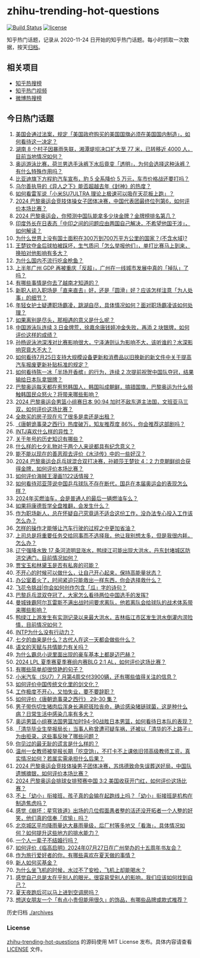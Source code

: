 # zhihu-trending-hot-questions

[![Build Status](https://github.com/justjavac/zhihu-trending-hot-questions/workflows/ci/badge.svg?branch=master)](https://github.com/justjavac/zhihu-trending-hot-questions/actions)
[![license](https://img.shields.io/github/license/justjavac/zhihu-trending-hot-questions)](https://github.com/justjavac/zhihu-trending-hot-questions/blob/master/LICENSE)

知乎热门话题，记录从 2020-11-24
日开始的知乎热门话题。每小时抓取一次数据，按天[归档](./archives)。

## 相关项目

- [知乎热搜榜](https://github.com/justjavac/zhihu-trending-top-search)
- [知乎热门视频](https://github.com/justjavac/zhihu-trending-hot-video)
- [微博热搜榜](https://github.com/justjavac/weibo-trending-hot-search)

## 今日热门话题

<!-- BEGIN -->
<!-- 最后更新时间 Wed Jul 31 2024 09:39:03 GMT+0800 (China Standard Time) -->

1. [美国会通过法案，规定「美国政府购买的美国国旗必须在美国国内制造」，如何看待这一决定？](https://www.zhihu.com/question/662967107)
1. [湖南 8 个村子因暴雨失联，湘潭堤坝决口扩大至 77 米，已转移近 4000 人，目前当地情况如何？](https://www.zhihu.com/question/662887760)
1. [奥运游泳比赛，荷兰男选手泳裤下水后竟变「透明」，为何会选择这种泳裤？有什么特殊作用吗？](https://www.zhihu.com/question/662910261)
1. [比亚迪旗下方程豹汽车宣布，豹 5 全系降价 5 万元，车市价格战还要打吗？](https://www.zhihu.com/question/662983101)
1. [乌尔善执导的《异人之下》能否超越去年《封神》的热度？](https://www.zhihu.com/question/662659700)
1. [如何看雷军说「小米SU7ULTRA 理论上极速可以吸在天花板上跑」？](https://www.zhihu.com/question/662463233)
1. [2024 巴黎奥运会竞技体操女子团体决赛，中国代表团最终位列第6，如何评价本场比赛？](https://www.zhihu.com/question/663029965)
1. [2024 巴黎奥运会，你预测中国队能拿多少块金牌？金牌榜排名第几？](https://www.zhihu.com/question/661764788)
1. [印度外长在日表态「中印之间的问题应由两国自己解决，不希望他国干涉」，如何解读？](https://www.zhihu.com/question/662991181)
1. [为什么世界上没有国土面积在300万到700万平方公里的国家？(不含水域)?](https://www.zhihu.com/question/364541590)
1. [王楚钦夺金后球拍被踩坏，生气质问「怎么举报他们」，单打比赛马上到来，换拍对他影响有多大？](https://www.zhihu.com/question/663025648)
1. [为什么国内不流行吃金枪鱼？](https://www.zhihu.com/question/579070951)
1. [上半年广州 GDP 再被重庆「反超」，广州在一线城市发展中真的「掉队」了吗？](https://www.zhihu.com/question/662972397)
1. [有哪些事情是你去了越南才知道的？](https://www.zhihu.com/question/553671503)
1. [新职人初入职场是「直来直去」好，还是「圆滑」好？应该怎样注意「为人处事」的细节？](https://www.zhihu.com/question/662976759)
1. [年轻女护士疑遭职场霸凌，跳湖自尽，具体情况如何？面对职场霸凌该如何处理？](https://www.zhihu.com/question/662980705)
1. [如果离别是尽头，那相遇的意义是什么呢？](https://www.zhihu.com/question/661407816)
1. [中国游泳队连续 3 日金牌荒，徐嘉余唐钱婷冲金失败，再添 2 块银牌，如何评价这样的成绩？](https://www.zhihu.com/question/662938812)
1. [孙杨说泳池深浅对比赛影响很大，宁泽涛则认为影响不大，该听谁的？水深影响究竟大不大？](https://www.zhihu.com/question/662994203)
1. [如何看待7月25日支持大规模设备更新和消费品以旧换新的新文件中关于提高汽车报废更新补贴标准的规定？](https://www.zhihu.com/question/662554965)
1. [如何看待陈一冰「半场开香槟」的行为，连续 2 次提前祝贺中国队夺冠，结果输给日本队拿银牌？](https://www.zhihu.com/question/662938229)
1. [巴黎奥运每天都在惹怒韩国人，韩国叫成朝鲜，搞错国旗，巴黎奥运为什么频触韩国民众怒火？将带来哪些影响？](https://www.zhihu.com/question/662866566)
1. [2024 巴黎奥运会男篮小组赛日本 90:94 加时不敌东道主法国，文班亚马三双，如何评价这场比赛？](https://www.zhihu.com/question/663027909)
1. [全款买的房子现在亏了很多是卖还是出租？](https://www.zhihu.com/question/662435436)
1. [《唐朝诡事录之西行》热度破万，知友推荐度 86%，你会推荐这部剧吗？](https://www.zhihu.com/question/662797884)
1. [INTJ喜欢什么样的异性？](https://www.zhihu.com/question/384094337)
1. [关于年号的历史知识有哪些？](https://www.zhihu.com/question/276080403)
1. [什么样的七夕礼物对于两个人来说都具有纪念意义？](https://www.zhihu.com/question/662470086)
1. [能不能以现在的善恶观去评价《水浒传》中的一些好汉？](https://www.zhihu.com/question/661064940)
1. [2024 巴黎奥运会乒乓球混合双打决赛，孙颖莎王楚钦 4：2 力克朝鲜组合获得金牌，如何评价本场比赛？](https://www.zhihu.com/question/663015165)
1. [如何评价海贼王漫画1122话情报？](https://www.zhihu.com/question/662920357)
1. [如何看待邓亚萍说中国乒乓球队不存在断代，国乒在本届奥运会的表现怎么样？](https://www.zhihu.com/question/663026183)
1. [2024年买燃油车，会是普通人的最后一辆燃油车么？](https://www.zhihu.com/question/662898699)
1. [如果将康德哲学全盘推翻，会发生什么？](https://www.zhihu.com/question/658271307)
1. [作为职场新人，总在怀疑自己究竟适不适合这份工作，没办法专心投入工作该怎么办？](https://www.zhihu.com/question/662639414)
1. [怎样的操作才能够让汽车行驶的过程之中更加省油？](https://www.zhihu.com/question/661265460)
1. [上司总是将重要任务交给同事而不选择我，他让我别想太多，但是我很内耗，怎么办？](https://www.zhihu.com/question/662639585)
1. [辽宁强降水致 17 条河流明显涨水，鸭绿江可能出现大洪水，丹东封堵城区防洪交通门，目前情况如何？](https://www.zhihu.com/question/662829718)
1. [贾宝玉和林黛玉是否有私奔的可能？](https://www.zhihu.com/question/662792695)
1. [不开心的时候可以做什么，让自己开心起来，保持高能量状态？](https://www.zhihu.com/question/662762963)
1. [办公室着火了，时间紧迫只能救出一样东西，你会选择救什么？](https://www.zhihu.com/question/661739919)
1. [飞花令挑战|你会如何创作包含「瓜」字的诗句？](https://www.zhihu.com/question/662879894)
1. [巴黎乒乓混双夺冠了，大家怎么看待两位中国选手的发挥?](https://www.zhihu.com/question/663022463)
1. [曼城锋霸阿尔瓦雷斯不满出战时间要求离队，他若离队会给球队的战术体系带来哪些影响？](https://www.zhihu.com/question/662531842)
1. [鸭绿江上游发生有实测记录以来最大洪水，吉林临江市区发生洪水倒灌内涝险情，目前情况如何？](https://www.zhihu.com/question/662895106)
1. [INTP为什么没有行动力？](https://www.zhihu.com/question/662611165)
1. [七夕的由来是什么？古代人在这一天都会做些什么？](https://www.zhihu.com/question/478267462)
1. [语文的天赋与共情能力有关吗？](https://www.zhihu.com/question/662318553)
1. [为什么霸总小说里面出现的豪车基本上都是迈巴赫？](https://www.zhihu.com/question/653119895)
1. [2024 LPL 夏季赛夏季赛组内赛BLG 2:1 AL，如何评价这场比赛？](https://www.zhihu.com/question/663022215)
1. [有哪些简单却很惊艳的句子？](https://www.zhihu.com/question/662833989)
1. [小米汽车（SU7）7 月第4周交付3900辆，还有哪些值得关注的信息？](https://www.zhihu.com/question/662981535)
1. [如何评价中国传统文化里的剑文化？](https://www.zhihu.com/question/661073132)
1. [工作极度不开心，又怕失业，要不要辞职？](https://www.zhihu.com/question/662342435)
1. [如何评价《唐朝诡事录之西行》 29-30 集？](https://www.zhihu.com/question/663003465)
1. [男子带伤切生猪肉后浑身长满瘀斑险丧命，确诊感染猪链球菌，这是种什么病？日常生活中感染几率有多大？](https://www.zhihu.com/question/662881085)
1. [奥运男篮小组赛法国男篮加时94-90战胜日本男篮，如何看待日本队的表现？](https://www.zhihu.com/question/663033139)
1. [「清华毕业生举报局长」当事人称曾遭可疑车祸，还被以「清华的不上路子」为由拒录，这些事反映了哪些问题？](https://www.zhihu.com/question/663021747)
1. [你见过的最无耻的谎言是什么样的？](https://www.zhihu.com/question/37309137)
1. [温州一女教师被举报长期「吃空饷」，不打卡不上课依旧领高级教师工资，真实情况如何？若属实需承担什么后果？](https://www.zhihu.com/question/662872604)
1. [2024 巴黎奥运会竞技体操男子团体决赛，苏炜德致命失误葬送好局，中国队遗憾摘银，如何评价本场比赛？](https://www.zhihu.com/question/662928493)
1. [2024 巴黎奥运会排球女排预赛中国 3:2 美国收获开门红，如何评价这场比赛？](https://www.zhihu.com/question/662924314)
1. [不上「幼小」衔接班，孩子真的会输在起跑线上吗？「幼小」衔接班是机构在制造焦虑吗？](https://www.zhihu.com/question/661228045)
1. [感觉《崩坏：星穹铁道》出场的几位假面愚者整的活还没开拓者一个人整的好笑，他们真的信奉「欢愉」吗？](https://www.zhihu.com/question/662748429)
1. [北京城区平均降雨量达大暴雨量级，后厂村等多地又「看海」，具体情况如何？如何提升这些地方的排水能力？](https://www.zhihu.com/question/662967957)
1. [一个人一辈子不结婚行吗？](https://www.zhihu.com/question/662578314)
1. [如何评价《临高启明》2024年07月27日在广州举办的十五周年书友会？](https://www.zhihu.com/question/662808662)
1. [作为旅行爱好者的你，有哪些喜欢在夏天做的事情？](https://www.zhihu.com/question/662292425)
1. [新人如何买基金？](https://www.zhihu.com/question/661454537)
1. [为什么坐飞机的时候，水过不了安检，飞机上却能喝水？](https://www.zhihu.com/question/289331002)
1. [感觉自己总是太在乎别人的眼光，很容易受别人的影响，我们应该如何找到自己？](https://www.zhihu.com/question/662866000)
1. [夏天夜跑后可以马上进到空调房吗？](https://www.zhihu.com/question/662458617)
1. [想送女朋友一个「有点小贵但能用很久」的饰品，有哪些品牌或款式推荐？](https://www.zhihu.com/question/662470079)

<!-- END -->

历史归档 [./archives](./archives)

### License

[zhihu-trending-hot-questions](https://github.com/justjavac/zhihu-trending-hot-questions)
的源码使用 MIT License 发布。具体内容请查看 [LICENSE](./LICENSE) 文件。
